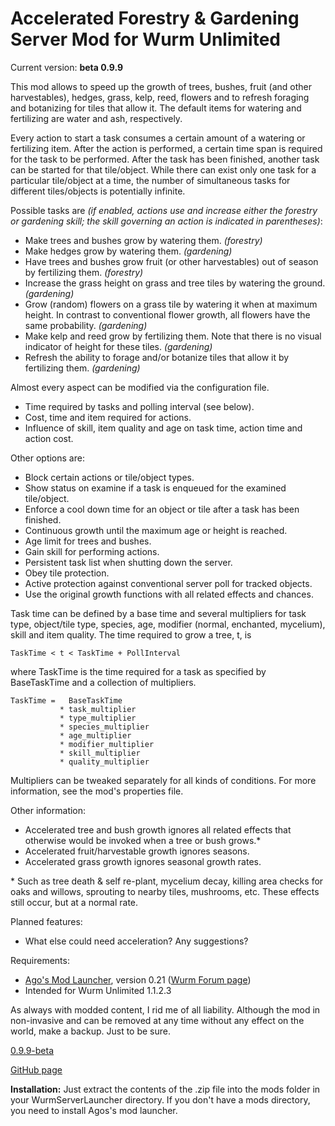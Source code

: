 # Accelerated Forestry & Gardening Server Mod for Wurm Unlimited

Current version: **beta 0.9.9**

This mod allows to speed up the growth of trees, bushes, fruit (and
other harvestables), hedges, grass, kelp, reed, flowers and to refresh
foraging and botanizing for tiles that allow it. The default items for 
watering and fertilizing are water and ash, respectively.

Every action to start a task consumes a certain amount of a watering or
fertilizing item. After the action is performed, a certain time span is
required for the task to be performed. After the task has been finished,
another task can be started for that tile/object. While there can exist
only one task for a particular tile/object at a time, the number of
simultaneous tasks for different tiles/objects is potentially infinite.

Possible tasks are *(if enabled, actions use and increase either the
forestry or gardening skill; the skill governing an action is indicated
in parentheses)*:

* Make trees and bushes grow by watering them. *(forestry)*
* Make hedges grow by watering them. *(gardening)*
* Have trees and bushes grow fruit (or other harvestables) out of season
by fertilizing them. *(forestry)*
* Increase the grass height on grass and tree tiles by watering the
ground. *(gardening)*
* Grow (random) flowers on a grass tile by watering it when at maximum 
height. In contrast to conventional flower growth, all flowers have the
same probability. *(gardening)*
* Make kelp and reed grow by fertilizing them. Note that there is no
visual indicator of height for these tiles. *(gardening)*
* Refresh the ability to forage and/or botanize tiles that allow it by
fertilizing them. *(gardening)*

Almost every aspect can be modified via the configuration file.

* Time required by tasks and polling interval (see below).
* Cost, time and item required for actions.
* Influence of skill, item quality and age on task time, action 
time and action cost.

Other options are:

* Block certain actions or tile/object types.
* Show status on examine if a task is enqueued for the examined
tile/object.
* Enforce a cool down time for an object or tile after a task has been
finished.
* Continuous growth until the maximum age or height is reached.
* Age limit for trees and bushes.
* Gain skill for performing actions.
* Persistent task list when shutting down the server.
* Obey tile protection.
* Active protection against conventional server poll for tracked 
objects.
* Use the original growth functions with all related effects and 
chances.

Task time can be defined by a base time and several multipliers for
task type, object/tile type, species, age, modifier (normal, enchanted,
mycelium), skill and item quality. The time required to grow a tree, t,
is

    TaskTime < t < TaskTime + PollInterval

where TaskTime is the time required for a task as specified by
BaseTaskTime and a collection of multipliers.

    TaskTime =   BaseTaskTime 
               * task_multiplier
               * type_multiplier
               * species_multiplier 
               * age_multiplier
               * modifier_multiplier
               * skill_multiplier
               * quality_multiplier

Multipliers can be tweaked separately for all kinds of conditions. For 
more information, see the mod's properties file.

Other information:

* Accelerated tree and bush growth ignores all related effects that 
otherwise would be invoked when a tree or bush grows.\*
* Accelerated fruit/harvestable growth ignores seasons.
* Accelerated grass growth ignores seasonal growth rates.

\* Such as tree death & self re-plant, mycelium decay, killing area 
checks for oaks and willows, sprouting to nearby tiles, mushrooms, etc.
These effects still occur, but at a normal rate.

Planned features:

* What else could need acceleration? Any suggestions?

Requirements:

* [Ago's Mod Launcher](https://github.com/ago1024/WurmServerModLauncher), version 0.21 ([Wurm Forum page](http://forum.wurmonline.com/index.php?/topic/133085-released-server-mod-loader-priest-crops-seasons-server-packs-bag-of-holding/))
* Intended for Wurm Unlimited 1.1.2.3

As always with modded content, I rid me of all liability. Although the 
mod in non-invasive and can be removed at any time without any effect on 
the world, make a backup. Just to be sure.

[0.9.9-beta](https://github.com/gensekiel/modtreefarm/releases/tag/0.9.9-beta)

[GitHub page](https://github.com/gensekiel/modtreefarm)

**Installation:** Just extract the contents of the .zip file into the 
mods folder in your WurmServerLauncher directory. If you don't have a 
mods directory, you need to install Agos's mod launcher. 

